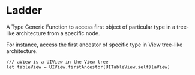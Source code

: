 # Ladder
A Type Generic Function to access first object of particular type in a tree-like architecture from a specific node.

For instance, access the first ancestor of specific type in View tree-like architecture.

```
/// aView is a UIView in the View tree
let tableView = UIView.firstAncestor(UITableView.self)(aView)
```
